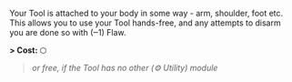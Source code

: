 Your Tool is attached to your body in some way - arm, shoulder, foot etc. This allows you to use your Tool hands-free, and any attempts to disarm you are done so with (‒1) Flaw.

**\> Cost:** ⬡
> *or free, if the Tool has no other (⚙ Utility) module*
